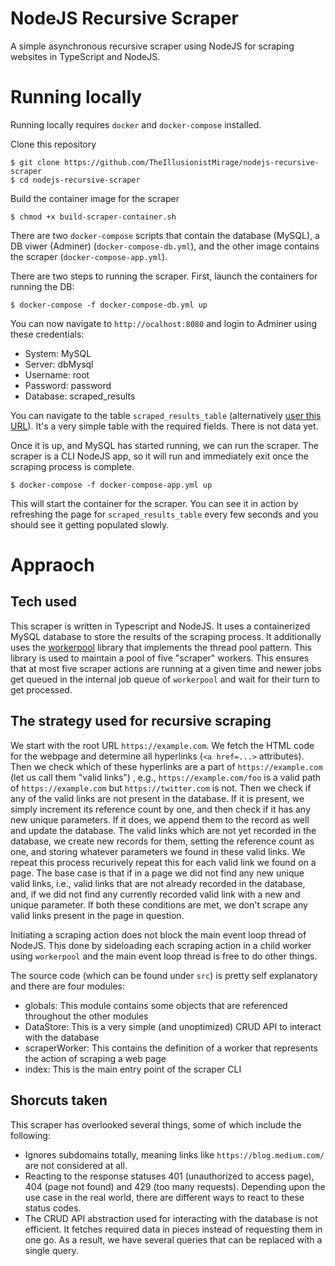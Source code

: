 # NodeJS Recursive Scraper

A simple asynchronous recursive scraper using NodeJS for scraping websites in TypeScript and NodeJS.

# Running locally

Running locally requires `docker` and `docker-compose` installed.

Clone this repository

```
$ git clone https://github.com/TheIllusionistMirage/nodejs-recursive-scraper
$ cd nodejs-recursive-scraper
```

Build the container image for the scraper

```
$ chmod +x build-scraper-container.sh
```

There are two `docker-compose` scripts that contain the database (MySQL), a DB viwer (Adminer) (`docker-compose-db.yml`), and the other image contains the scraper (`docker-compose-app.yml`). 

There are two steps to running the scraper. First, launch the containers for running the DB:

```
$ docker-compose -f docker-compose-db.yml up
```

You can now navigate to `http://ocalhost:8080` and login to Adminer using these credentials:

* System: MySQL
* Server: dbMysql
* Username: root
* Password: password
* Database: scraped_results

You can navigate to the table `scraped_results_table` (alternatively [user this URL](http://localhost:8080/?server=dbMysql&username=root&db=scraped_results&select=scraped_results_table)). It's a very simple table with the required fields. There is not data yet.


Once it is up, and MySQL has started running, we can run the scraper. The scraper is a CLI NodeJS app, so it will run and immediately exit once the scraping process is complete.

```
$ docker-compose -f docker-compose-app.yml up
```

This will start the container for the scraper. You can see it in action by refreshing the page for `scraped_results_table` every few seconds and you should see it getting populated slowly.

# Appraoch

## Tech used

This scraper is written in Typescript and NodeJS. It uses a containerized MySQL database to store the results of the scraping process. It additionally uses the [workerpool](https://github.com/josdejong/workerpool) library that implements the thread pool pattern. This library is used to maintain a pool of five "scraper" workers. This ensures that at most five scraper actions are running at a given time and newer jobs get queued in the internal job queue of `workerpool` and wait for their turn to get processed.

## The strategy used for recursive scraping

We start with the root URL `https://example.com`. We fetch the HTML code for the webpage and determine all hyperlinks (`<a href=...>` attributes). Then we check which of these hyperlinks are a part of `https://example.com` (let us call them "valid links") , e.g., `https://example.com/foo` is a valid path of `https://example.com` but `https://twitter.com` is not. Then we check if any of the valid links are not present in the database. If it is present, we simply increment its reference count by one, and then check if it has any new unique parameters. If it does, we append them to the record as well and update the database. The valid links which are not yet recorded in the database, we create new records for them, setting the reference count as one, and storing whatever parameters we found in these valid links. We repeat this process recurively repeat this for each valid link we found on a page. The base case is that if in a page we did not find any new unique valid links, i.e., valid links that are not already recorded in the database, and, if we did not find any currently recorded valid link with a new and unique parameter. If both these conditions are met, we don't scrape any valid links present in the page in question.

Initiating a scraping action does not block the main event loop thread of NodeJS. This done by sideloading each scraping action in a child worker using `workerpool` and the main event loop thread is free to do other things.

The source code (which can be found under `src`) is pretty self explanatory and there are four modules:

* globals: This module contains some objects that are referenced throughout the other modules
* DataStore: This is a very simple (and unoptimized) CRUD API to interact with the database
* scraperWorker: This contains the definition of a worker that represents the action of scraping a web page
* index: This is the main entry point of the scraper CLI


## Shorcuts taken

This scraper has overlooked several things, some of which include the following:

* Ignores subdomains totally, meaning links like `https://blog.medium.com/` are not considered at all.
* Reacting to the response statuses 401 (unauthorized to access page), 404 (page not found) and 429 (too many requests). Depending upon the use case in the real world, there are different ways to react to these status codes.
* The CRUD API abstraction used for interacting with the database is not efficient. It fetches required data in pieces instead of requesting them in one go. As a result, we have several queries that can be replaced with a single query.
